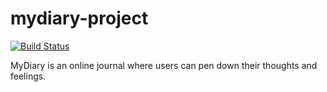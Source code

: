 # mydiary-project

[![Build Status](https://travis-ci.org/mindsworth/mydiary-project.svg?branch=develop)](https://travis-ci.org/mindsworth/mydiary-project)

MyDiary is an online journal where users can pen down their thoughts and feelings.
